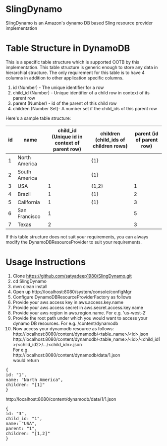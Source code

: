 SlingDynamo
===========

SlingDynamo is an Amazon's dynamo DB based Sling resource provider implementation

Table Structure in DynamoDB
===========================
This is a specific table structure which is supported OOTB by this implementation. This table structure is generic enough to store any data in hierarchial structure. The only requirement for this table is to have 4 columns in addition to other application specific columns. <br/>

1. id (Number) - The unique identifier for a row
2. child_id (Number) - Unique identifier of a child row in context of its parent row
3. parent (Number) - id of the parent of this child row
4. children (Number Set)- A number set if the child_ids of this parent row

Here's a sample table structure:

| id | name          | child_id (Unique id in context of parent row) | children (child_ids of children rows) | parent (id of parent row) |
|----|---------------|-----------------------------------------------|---------------------------------------|---------------------------|
| 1  | North America |                                               | {1}                                   |                           |
| 2  | South America |                                               | {1}                                   |                           |
| 3  | USA           | 1                                             | {1,2}                                 | 1                         |
| 4  | Brazil        | 1                                             | {1}                                   | 2                         |
| 5  | California    | 1                                             | {1}                                   | 3                         |
| 6  | San Francisco | 1                                             |                                       | 5                         |
| 7  | Texas         | 2                                             |                                       | 3                         |

If this table structure does not suit your requirements, you can always modify the DynamoDBResourceProvider to suit your requirements.

Usage Instructions
==================
1. Clone https://github.com/satyadeep1980/SlingDynamo.git
2. cd SlingDynamo
3. mvn clean install
4. Open up http://localhost:8080/system/console/configMgr
5. Configure DynamoDBResourceProviderFactory as follows
  1. Provide your aws access key in aws.access.key.name
  2. Provide your aws access secret in aws.secret.access.key.name
  3. Provide your aws region in aws.region.name. For e.g. 'us-west-2'
  4. Provide the root path under which you would want to  access your dynamo DB resources. For e.g. /content/dynamodb
6. Now access your dynamodb resource as follows:<br/>
http://localhost:8080/content/dynamodb/&lt;table_name&gt;/&lt;id&gt;.json<br/>
http://localhost:8080/content/dynamodb/&lt;table_name&gt;/&lt;id&gt;/&lt;child_id1&gt;/&lt;child_id2&gt;/.../&lt;child_idn&gt;.json<br/>
For e.g.<br/>
http://localhost:8080/content/dynamodb/data/1.json<br/>
would return<br/>
<pre>
{
id: "1",
name: "North America",
children: "[1]"
}
</pre>
http://localhost:8080/content/dynamodb/data/1/1.json<br/>
<pre>
{
id: "3",
child_id: "1",
name: "USA",
parent: "1",
children: "[1,2]"
}
</pre>
